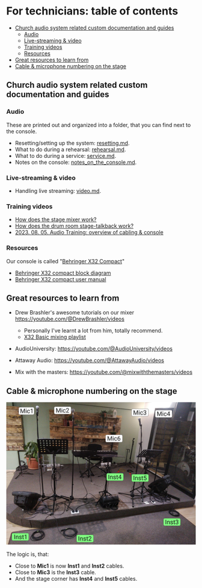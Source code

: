 <h1>For technicians: table of contents</h1>


<!-- TOC -->
  * [Church audio system related custom documentation and guides](#church-audio-system-related-custom-documentation-and-guides)
    * [Audio](#audio-)
    * [Live-streaming & video](#live-streaming--video)
    * [Training videos](#training-videos)
    * [Resources](#resources)
  * [Great resources to learn from](#great-resources-to-learn-from)
  * [Cable & microphone numbering on the stage](#cable--microphone-numbering-on-the-stage)
<!-- TOC -->


## Church audio system related custom documentation and guides

### Audio 
These are printed out and organized into a folder, that you can find next
to the console.

* Resetting/setting up the system: [resetting.md](resetting.md).
* What to do during a rehearsal: [rehearsal.md](rehearsal.md).
* What to do during a service: [service.md](service.md).
* Notes on the console: [notes_on_the_console.md](notes_on_the_console.md).

### Live-streaming & video

* Handling live streaming: [video.md](video.md).

### Training videos
* [How does the stage mixer work?](https://youtu.be/nRDQFHH9zpU)
* [How does the drum room stage-talkback work?](https://youtu.be/nelw-jKgT6w)
* [2023. 08. 05. Audio Training: overview of cabling & console](https://youtube.com/watch?v=Z1rGS40XmTA)

### Resources

Our console is called "[Behringer X32 Compact](https://www.behringer.com/product.html?modelCode=P0AAP)"
* [Behringer X32 compact block diagram](assets/x32/blockdiagram.png)
* [Behringer X32 compact user manual](https://mediadl.musictribe.com/media/sys_master/h1f/h56/8849797021726.pdf)


## Great resources to learn from

* Drew Brashler's awesome tutorials on our mixer https://youtube.com/@DrewBrashler/videos
    * Personally I've learnt a lot from him, totally recommend.
    * [X32 Basic mixing playlist](https://www.youtube.com/watch?v=pmMGCYIoxzA&list=PLZNYaC2mTs0h-Y2sWMvVP4GftI-ORt-9T)
  
* AudioUniversity: https://youtube.com/@AudioUniversity/videos
* Attaway Audio: https://youtube.com/@AttawayAudio/videos
* Mix with the masters: https://youtube.com/@mixwiththemasters/videos

## Cable & microphone numbering on the stage

![stage.jpg](../for_worship_team/assets/stage.jpg)

The logic is, that:
* Close to **Mic1** is now **Inst1** and **Inst2** cables.
* Close to **Mic3** is the **Inst3** cable.
* And the stage corner has **Inst4** and **Inst5** cables.